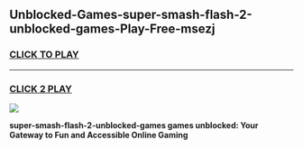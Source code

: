 
## Unblocked-Games-super-smash-flash-2-unblocked-games-Play-Free-msezj
<h3>
<a href="https://premium76.site?title=super-smash-flash-2-unblocked-games&ref=18A">CLICK TO PLAY</a></h3>
<hr>

<h3>
<a href="https://premium76.site?title=super-smash-flash-2-unblocked-games&ref=18A">CLICK 2 PLAY</a>
  
</h3>

<a href="https://premium76.site?title=super-smash-flash-2-unblocked-games&ref=18A"><img src="https://clearcache.store/games.png"></a>


**super-smash-flash-2-unblocked-games games unblocked: Your Gateway to Fun and Accessible Online Gaming**
